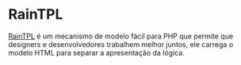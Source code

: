 # RainTPL #

[RainTPL](https://github.com/feulf/raintpl3) é um mecanismo de modelo fácil para PHP que permite que designers e desenvolvedores trabalhem melhor juntos, ele carrega o modelo HTML para separar a apresentação da lógica.